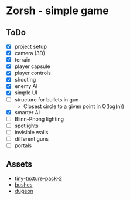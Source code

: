 # Zorsh - simple game

## ToDo
- [x] project setup
- [x] camera (3D)
- [x] terrain
- [x] player capsule
- [x] player controls
- [x] shooting
- [x] enemy AI
- [x] simple UI
- [ ] structure for bullets in gun
    - Closest circle to a given point in O(log(n))
- [x] smarter AI
- [ ] Blinn-Phong lighting
- [ ] spotlights
- [ ] invisible walls
- [ ] different guns
- [ ] portals

## Assets
- [tiny-texture-pack-2](https://opengameart.org/content/tiny-texture-pack-2)
- [bushes](https://opengameart.org/content/bushes)
- [dugeon](https://opengameart.org/content/modular-dungeon-2-3d-models)
